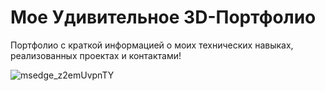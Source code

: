 # Мое Удивительное 3D-Портфолио

Портфолио с краткой информацией о моих технических навыках, реализованных проектах и контактами!

![msedge_z2emUvpnTY](https://github.com/Rororo9/3D_portfolio/assets/40234315/59fe1e70-a34b-4699-96c7-83b677de64ba)

